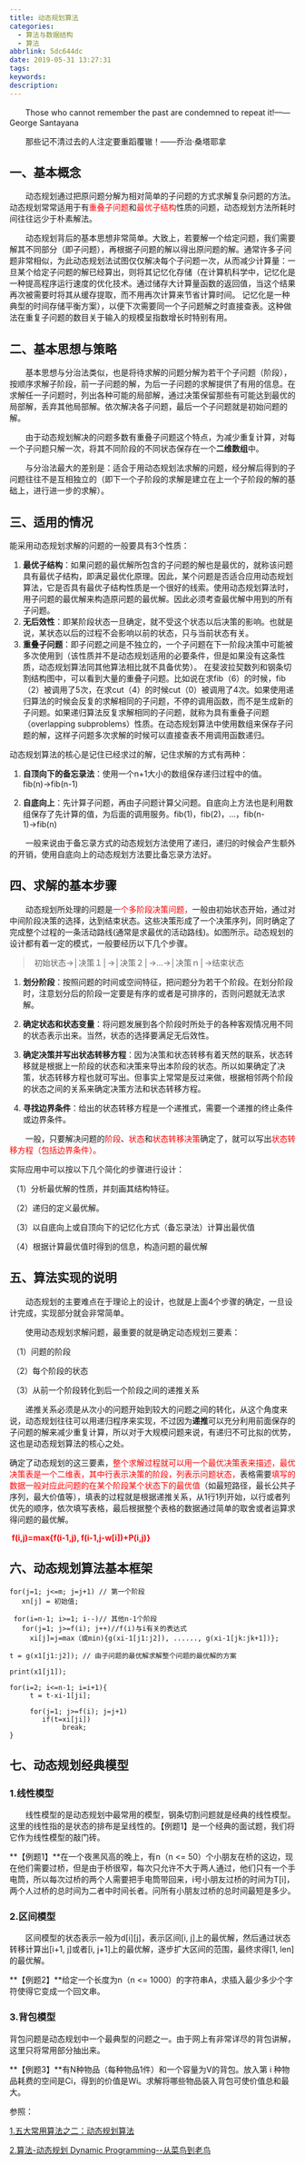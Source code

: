 ```yaml
---
title: 动态规划算法
categories: 
  - 算法与数据结构
  - 算法
abbrlink: 5dc644dc
date: 2019-05-31 13:27:31
tags:
keywords:
description:
---
```


　　Those who cannot remember the past are condemned to repeat it!——George Santayana

　　那些记不清过去的人注定要重蹈覆辙！——乔治·桑塔耶拿

## 一、基本概念

　　动态规划通过把原问题分解为相对简单的子问题的方式求解复杂问题的方法。动态规划常常适用于有<font color="red">重叠子问题</font>和<font color="red">最优子结构</font>性质的问题，动态规划方法所耗时间往往远少于朴素解法。

　　动态规划背后的基本思想非常简单。大致上，若要解一个给定问题，我们需要解其不同部分（即子问题），再根据子问题的解以得出原问题的解。通常许多子问题非常相似，为此动态规划法试图仅仅解决每个子问题一次，从而减少计算量：一旦某个给定子问题的解已经算出，则将其记忆化存储（在计算机科学中，记忆化是一种提高程序运行速度的优化技术。通过储存大计算量函数的返回值，当这个结果再次被需要时将其从缓存提取，而不用再次计算来节省计算时间。 记忆化是一种典型的时间存储平衡方案），以便下次需要同一个子问题解之时直接查表。这种做法在重复子问题的数目关于输入的规模呈指数增长时特别有用。

<!-- more -->

## 二、基本思想与策略

　　基本思想与分治法类似，也是将待求解的问题分解为若干个子问题（阶段），按顺序求解子阶段，前一子问题的解，为后一子问题的求解提供了有用的信息。在求解任一子问题时，列出各种可能的局部解，通过决策保留那些有可能达到最优的局部解，丢弃其他局部解。依次解决各子问题，最后一个子问题就是初始问题的解。

　　由于动态规划解决的问题多数有重叠子问题这个特点，为减少重复计算，对每一个子问题只解一次，将其不同阶段的不同状态保存在一个**二维数组**中。

　　与分治法最大的差别是：适合于用动态规划法求解的问题，经分解后得到的子问题往往不是互相独立的（即下一个子阶段的求解是建立在上一个子阶段的解的基础上，进行进一步的求解）。

## 三、适用的情况

能采用动态规划求解的问题的一般要具有3个性质：

1. **最优子结构**：如果问题的最优解所包含的子问题的解也是最优的，就称该问题具有最优子结构，即满足最优化原理。因此，某个问题是否适合应用动态规划算法，它是否具有最优子结构性质是一个很好的线索。使用动态规划算法时，用子问题的最优解来构造原问题的最优解。因此必须考查最优解中用到的所有子问题。
2. **无后效性**：即某阶段状态一旦确定，就不受这个状态以后决策的影响。也就是说，某状态以后的过程不会影响以前的状态，只与当前状态有关。
3. **重叠子问题**：即子问题之间是不独立的，一个子问题在下一阶段决策中可能被多次使用到（该性质并不是动态规划适用的必要条件，但是如果没有这条性质，动态规划算法同其他算法相比就不具备优势）。 在斐波拉契数列和钢条切割结构图中，可以看到大量的重叠子问题。比如说在求fib（6）的时候，fib（2）被调用了5次，在求cut（4）的时候cut（0）被调用了4次。如果使用递归算法的时候会反复的求解相同的子问题，不停的调用函数，而不是生成新的子问题。如果递归算法反复求解相同的子问题，就称为具有重叠子问题（overlapping subproblems）性质。在动态规划算法中使用数组来保存子问题的解，这样子问题多次求解的时候可以直接查表不用调用函数递归。

动态规划算法的核心是记住已经求过的解，记住求解的方式有两种：

1. **自顶向下的备忘录法**：使用一个n+1大小的数组保存递归过程中的值。fib(n)&rarr;fib(n-1)

2. **自底向上**：先计算子问题，再由子问题计算父问题。自底向上方法也是利用数组保存了先计算的值，为后面的调用服务。fib(1)，fib(2)，...，fib(n-1)&rarr;fib(n)

　　一般来说由于备忘录方式的动态规划方法使用了递归，递归的时候会产生额外的开销，使用自底向上的动态规划方法要比备忘录方法好。 

## 四、求解的基本步骤

　　动态规划所处理的问题是<font color="red">一个多阶段决策问题，</font>一般由初始状态开始，通过对中间阶段决策的选择，达到结束状态。这些决策形成了一个决策序列，同时确定了完成整个过程的一条活动路线(通常是求最优的活动路线)。如图所示。动态规划的设计都有着一定的模式，一般要经历以下几个步骤。

> ​    初始状态→│决策１│→│决策２│→…→│决策ｎ│→结束状态
>

1. **划分阶段**：按照问题的时间或空间特征，把问题分为若干个阶段。在划分阶段时，注意划分后的阶段一定要是有序的或者是可排序的，否则问题就无法求解。

2. **确定状态和状态变量**：将问题发展到各个阶段时所处于的各种客观情况用不同的状态表示出来。当然，状态的选择要满足无后效性。

3. **确定决策并写出状态转移方程**：因为决策和状态转移有着天然的联系，状态转移就是根据上一阶段的状态和决策来导出本阶段的状态。所以如果确定了决策，状态转移方程也就可写出。但事实上常常是反过来做，根据相邻两个阶段的状态之间的关系来确定决策方法和状态转移方程。

4. **寻找边界条件**：给出的状态转移方程是一个递推式，需要一个递推的终止条件或边界条件。

　　一般，只要解决问题的<font color="red">阶段</font>、<font color="red">状态</font>和<font color="red">状态转移决策</font>确定了，就可以写出<font color="red">状态转移方程（包括边界条件）。</font>

实际应用中可以按以下几个简化的步骤进行设计：

​    （1）分析最优解的性质，并刻画其结构特征。

​    （2）递归的定义最优解。

​    （3）以自底向上或自顶向下的记忆化方式（备忘录法）计算出最优值

​    （4）根据计算最优值时得到的信息，构造问题的最优解 

## 五、算法实现的说明

　　动态规划的主要难点在于理论上的设计，也就是上面4个步骤的确定，一旦设计完成，实现部分就会非常简单。

　　使用动态规划求解问题，最重要的就是确定动态规划三要素：

​    （1）问题的阶段 

​    （2）每个阶段的状态

​    （3）从前一个阶段转化到后一个阶段之间的递推关系

　　递推关系必须是从次小的问题开始到较大的问题之间的转化，从这个角度来说，动态规划往往可以用递归程序来实现，不过因为**递推**可以充分利用前面保存的子问题的解来减少重复计算，所以对于大规模问题来说，有递归不可比拟的优势，这也是动态规划算法的核心之处。

​    确定了动态规划的这三要素，<font color="red">整个求解过程就可以用一个最优决策表来描述，最优决策表是一个二维表，其中行表示决策的阶段，列表示问题状态，</font>表格需要<font color="red">填写的数据一般对应此问题的在某个阶段某个状态下的最优值</font>（如最短路径，最长公共子序列，最大价值等），填表的过程就是根据递推关系，从1行1列开始，以行或者列优先的顺序，依次填写表格，最后根据整个表格的数据通过简单的取舍或者运算求得问题的最优解。

​          **<font color="red">f(i,j)=max{f(i-1,j), f(i-1,j-w[i])+P(i,j)}</font>**

## 六、动态规划算法基本框架

```
for(j=1; j<=m; j=j+1) // 第一个阶段
   xn[j] = 初始值;

 for(i=n-1; i>=1; i--)// 其他n-1个阶段
   for(j=1; j>=f(i); j++)//f(i)与i有关的表达式
     xi[j]=j=max（或min){g(xi-1[j1:j2]), ......, g(xi-1[jk:jk+1])};

t = g(x1[j1:j2]); // 由子问题的最优解求解整个问题的最优解的方案

print(x1[j1]);

for(i=2; i<=n-1; i=i+1){  
     t = t-xi-1[ji];

     for(j=1; j>=f(i); j=j+1)
        if(t=xi[ji])
             break;
}
```

 ## 七、动态规划经典模型

### 1.线性模型

　　线性模型的是动态规划中最常用的模型，钢条切割问题就是经典的线性模型。这里的线性指的是状态的排布是呈线性的。【例题1】是一个经典的面试题，我们将它作为线性模型的敲门砖。

**【例题1】**在一个夜黑风高的晚上，有n（n <= 50）个小朋友在桥的这边，现在他们需要过桥，但是由于桥很窄，每次只允许不大于两人通过，他们只有一个手电筒，所以每次过桥的两个人需要把手电筒带回来，i号小朋友过桥的时间为T[i]，两个人过桥的总时间为二者中时间长者。问所有小朋友过桥的总时间最短是多少。

### 2.区间模型

　　区间模型的状态表示一般为d[i][j]，表示区间[i, j]上的最优解，然后通过状态转移计算出[i+1, j]或者[i, j+1]上的最优解，逐步扩大区间的范围，最终求得[1, len]的最优解。

**【例题2】**给定一个长度为n（n <= 1000）的字符串A，求插入最少多少个字符使得它变成一个回文串。 

### 3.背包模型

背包问题是动态规划中一个最典型的问题之一。由于网上有非常详尽的背包讲解，这里只将常用部分抽出来。

**【例题3】**有N种物品（每种物品1件）和一个容量为V的背包。放入第 i 种物品耗费的空间是Ci，得到的价值是Wi。求解将哪些物品装入背包可使价值总和最大。

参照：

[1.五大常用算法之二：动态规划算法](https://www.cnblogs.com/steven_oyj/archive/2010/05/22/1741374.html)

[2.算法-动态规划 Dynamic Programming--从菜鸟到老鸟](https://blog.csdn.net/u013309870/article/details/75193592)


